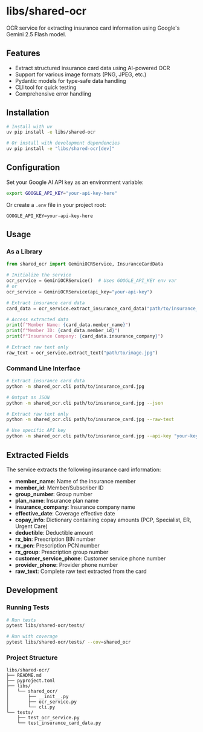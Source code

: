 # libs/shared-ocr

OCR service for extracting insurance card information using Google's Gemini 2.5 Flash model.

## Features

- Extract structured insurance card data using AI-powered OCR
- Support for various image formats (PNG, JPEG, etc.)
- Pydantic models for type-safe data handling
- CLI tool for quick testing
- Comprehensive error handling

## Installation

```bash
# Install with uv
uv pip install -e libs/shared-ocr

# Or install with development dependencies
uv pip install -e "libs/shared-ocr[dev]"
```

## Configuration

Set your Google AI API key as an environment variable:

```bash
export GOOGLE_API_KEY="your-api-key-here"
```

Or create a `.env` file in your project root:

```
GOOGLE_API_KEY=your-api-key-here
```

## Usage

### As a Library

```python
from shared_ocr import GeminiOCRService, InsuranceCardData

# Initialize the service
ocr_service = GeminiOCRService()  # Uses GOOGLE_API_KEY env var
# or
ocr_service = GeminiOCRService(api_key="your-api-key")

# Extract insurance card data
card_data = ocr_service.extract_insurance_card_data("path/to/insurance_card.jpg")

# Access extracted data
print(f"Member Name: {card_data.member_name}")
print(f"Member ID: {card_data.member_id}")
print(f"Insurance Company: {card_data.insurance_company}")

# Extract raw text only
raw_text = ocr_service.extract_text("path/to/image.jpg")
```

### Command Line Interface

```bash
# Extract insurance card data
python -m shared_ocr.cli path/to/insurance_card.jpg

# Output as JSON
python -m shared_ocr.cli path/to/insurance_card.jpg --json

# Extract raw text only
python -m shared_ocr.cli path/to/insurance_card.jpg --raw-text

# Use specific API key
python -m shared_ocr.cli path/to/insurance_card.jpg --api-key "your-key"
```

## Extracted Fields

The service extracts the following insurance card information:

- **member_name**: Name of the insurance member
- **member_id**: Member/Subscriber ID
- **group_number**: Group number
- **plan_name**: Insurance plan name
- **insurance_company**: Insurance company name
- **effective_date**: Coverage effective date
- **copay_info**: Dictionary containing copay amounts (PCP, Specialist, ER, Urgent Care)
- **deductible**: Deductible amount
- **rx_bin**: Prescription BIN number
- **rx_pcn**: Prescription PCN number
- **rx_group**: Prescription group number
- **customer_service_phone**: Customer service phone number
- **provider_phone**: Provider phone number
- **raw_text**: Complete raw text extracted from the card

## Development

### Running Tests

```bash
# Run tests
pytest libs/shared-ocr/tests/

# Run with coverage
pytest libs/shared-ocr/tests/ --cov=shared_ocr
```

### Project Structure

```
libs/shared-ocr/
├── README.md
├── pyproject.toml
├── libs/
│   └── shared_ocr/
│       ├── __init__.py
│       ├── ocr_service.py
│       └── cli.py
└── tests/
    ├── test_ocr_service.py
    └── test_insurance_card_data.py
```